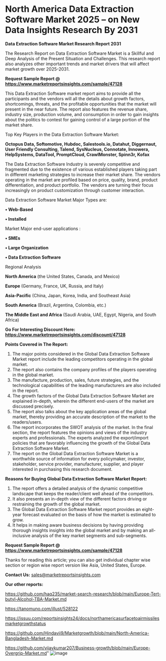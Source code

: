 # North America Data Extraction Software Market 2025 – on New Data Insights Research By 2031

<strong>Data Extraction Software Market Research Report 2031</strong>

The Research Report on Data Extraction Software Market is a Skillful and Deep Analysis of the Present Situation and Challenges. This research report also analyzes other important trends and market drivers that will affect market growth over 2025-2031.

<strong>Request Sample Report @ <a href=https://www.marketreportsinsights.com/sample/47128>https://www.marketreportsinsights.com/sample/47128</a></strong>

This Data Extraction Software market report aims to provide all the participants and the vendors will all the details about growth factors, shortcomings, threats, and the profitable opportunities that the market will present in the near future. The report also features the revenue share, industry size, production volume, and consumption in order to gain insights about the politics to contest for gaining control of a large portion of the market share.

Top Key Players in the Data Extraction Software Market:

<strong>Octopus Data, Softomotive, Hubdoc, Salestools.io, Datahut, Diggernaut, User Friendly Consulting, Talend, SysNucleus, Connotate, Innowera, HelpSystems, DataTool, PromptCloud, CrawlMonster, Spinn3r, Kofax</strong>

The Data Extraction Software Industry is severely competitive and fragmented due to the existence of various established players taking part in different marketing strategies to increase their market share. The vendors operating in the market are profiled based on price, quality, brand, product differentiation, and product portfolio. The vendors are turning their focus increasingly on product customization through customer interaction.

Data Extraction Software Market Major Types are:

<strong>•  Web-Based

•  Installed</strong>

Market Major end-user applications :

<strong>•  SMEs

•  Large Organization

•  Data Extraction Software</strong>

Regional Analysis

</u><strong><b>North America</b></strong> (the United States, Canada, and Mexico)

<strong><b>Europe </b></strong>(Germany, France, UK, Russia, and Italy)

<strong><b>Asia-Pacific</b></strong> (China, Japan, Korea, India, and Southeast Asia)

<strong><b>South America</b></strong> (Brazil, Argentina, Colombia, etc.)

<strong><b>The Middle East and Africa</b></strong> (Saudi Arabia, UAE, Egypt, Nigeria, and South Africa)

<strong>Go For Interesting Discount Here: <a href=https://www.marketreportsinsights.com/discount/47128>https://www.marketreportsinsights.com/discount/47128</a></strong>

<strong>Points Covered in The Report:</strong>
<ol>
  <li>The major points considered in the Global Data Extraction Software Market report include the leading competitors operating in the global market.</li>
  <li>The report also contains the company profiles of the players operating in the global market.</li>
  <li>The manufacture, production, sales, future strategies, and the technological capabilities of the leading manufacturers are also included in the report.</li>
  <li>The growth factors of the Global Data Extraction Software Market are explained in-depth, wherein the different end-users of the market are discussed precisely.</li>
  <li>The report also talks about the key application areas of the global market, thereby providing an accurate description of the market to the readers/users.</li>
  <li>The report incorporates the SWOT analysis of the market. In the final section, the report features the opinions and views of the industry experts and professionals. The experts analyzed the export/import policies that are favorably influencing the growth of the Global Data Extraction Software Market.</li>
  <li>The report on the Global Data Extraction Software Market is a worthwhile source of information for every policymaker, investor, stakeholder, service provider, manufacturer, supplier, and player interested in purchasing this research document.</li>
</ol>
<strong>Reasons for Buying Global Data Extraction Software Market Report:</strong>

<ol>
  <li>The report offers a detailed analysis of the dynamic competitive landscape that keeps the reader/client well ahead of the competitors.</li>
  <li>It also presents an in-depth view of the different factors driving or restraining the growth of the global market.</li>
  <li>The Global Data Extraction Software Market report provides an eight-year forecast evaluated on the basis of how the market is estimated to grow.</li>
  <li>It helps in making aware business decisions by having providing thorough insights insights into the global market and by making an all-inclusive analysis of the key market segments and sub-segments.</li>
</ol>
<strong>Request Sample Report @ <a href=https://www.marketreportsinsights.com/sample/47128>https://www.marketreportsinsights.com/sample/47128</a></strong>


Thanks for reading this article; you can also get individual chapter wise section or region wise report version like Asia, United States, Europe.

<strong>Contact Us:</strong>
sales@marketreportsinsights.com

<strong>Our other reports:</strong>

<a href=https://github.com/haq235/market-search-research/blob/main/Europe-Tert-butyl-Alcohol-TBA-Market.md>https://github.com/haq235/market-search-research/blob/main/Europe-Tert-butyl-Alcohol-TBA-Market.md</a>

<a href=https://tanomuno.com/illust/528122>https://tanomuno.com/illust/528122</a>

<a href=https://issuu.com/reportsinsights24/docs/northamericasurfacetoairmissilesmarketgrowthstatus>https://issuu.com/reportsinsights24/docs/northamericasurfacetoairmissilesmarketgrowthstatus</a>

<a href=https://github.com/Hindavii9/Marketgrowth/blob/main/North-America-Bangladesh-Market.md>https://github.com/Hindavii9/Marketgrowth/blob/main/North-America-Bangladesh-Market.md</a>

<a href=https://github.com/vijaykumar207/Business-growth/blob/main/Europe-Overgrip-Market.md>https://github.com/vijaykumar207/Business-growth/blob/main/Europe-Overgrip-Market.md</a>"
![image](https://github.com/user-attachments/assets/d37cc5e4-f71e-41d5-b6e8-3c7523ae3c0a)
